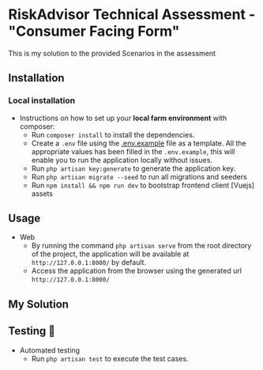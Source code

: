 # RiskAdvisor Technical Assessment - "Consumer Facing Form"

This is my solution to the provided Scenarios in the assessment

## Installation
### Local installation
- Instructions on how to set up your **local farm environment** with composer:
    - Run `composer install` to install the dependencies.
    - Create a `.env` file using the [.env.example](/.env.example) file as a template. All the appropriate values has been filled in the `.env.example`, this will enable you to run the application locally without issues.
    - Run `php artisan key:generate` to generate the application key.
    - Run `php artisan migrate --seed` to run all migrations and seeders
    - Run `npm install && npm run dev` to bootstrap frontend client [Vuejs] assets 

## Usage
- Web
    - By running the command `php artisan serve` from the root directory of the project, the application will be available at
      `http://127.0.0.1:8000/` by default.
    - Access the application from the browser using the generated url `http://127.0.0.1:8000/`
  
## My Solution

## Testing 🚨
- Automated testing
    - Run `php artisan test` to execute the test cases.
